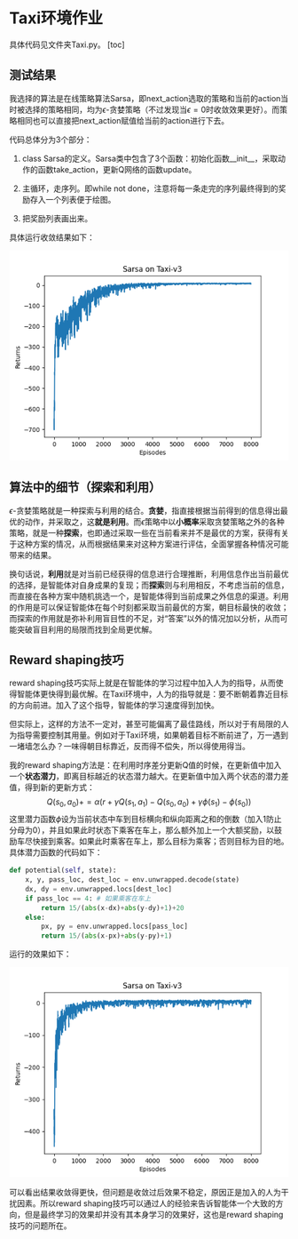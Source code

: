 # Taxi环境作业

具体代码见文件夹Taxi.py。
[toc]
## 测试结果

我选择的算法是在线策略算法Sarsa，即next_action选取的策略和当前的action当时被选择的策略相同，均为$\epsilon$-贪婪策略（不过发现当$\epsilon=0$时收敛效果更好）。而策略相同也可以直接把next_action赋值给当前的action进行下去。

代码总体分为3个部分：

1. class Sarsa的定义。Sarsa类中包含了3个函数：初始化函数__init__，采取动作的函数take_action，更新Q网络的函数update。

2. 主循环，走序列。即while not done，注意将每一条走完的序列最终得到的奖励存入一个列表便于绘图。

3. 把奖励列表画出来。

具体运行收敛结果如下：

![before_rewardshaping](RL_learn_png\before_rewardshaping.png)

## 算法中的细节（探索和利用）

$\epsilon$-贪婪策略就是一种探索与利用的结合。**贪婪**，指直接根据当前得到的信息得出最优的动作，并采取之，这**就是利用**。而$\epsilon$策略中以**小概率**采取贪婪策略之外的各种策略，就是一种**探索**，也即通过采取一些在当前看来并不是最优的方案，获得有关于这种方案的情况，从而根据结果来对这种方案进行评估，全面掌握各种情况可能带来的结果。

换句话说，**利用**就是对当前已经获得的信息进行合理推断，利用信息作出当前最优的选择，是智能体对自身成果的复现；而**探索**则与利用相反，不考虑当前的信息，而直接在各种方案中随机挑选一个，是智能体得到当前成果之外信息的渠道。利用的作用是可以保证智能体在每个时刻都采取当前最优的方案，朝目标最快的收敛；而探索的作用就是弥补利用盲目性的不足，对“答案”以外的情况加以分析，从而可能突破盲目利用的局限而找到全局更优解。

## Reward shaping技巧

reward shaping技巧实际上就是在智能体的学习过程中加入人为的指导，从而使得智能体更快得到最优解。在Taxi环境中，人为的指导就是：要不断朝着靠近目标的方向前进。加入了这个指导，智能体的学习速度得到加快。

但实际上，这样的方法不一定对，甚至可能偏离了最佳路线，所以对于有局限的人为指导需要控制其用量。例如对于Taxi环境，如果朝着目标不断前进了，万一遇到一堵墙怎么办？一味得朝目标靠近，反而得不偿失，所以得使用得当。

我的reward shaping方法是：在利用时序差分更新Q值的时候，在更新值中加入一个**状态潜力**，即离目标越近的状态潜力越大。在更新值中加入两个状态的潜力差值，得到新的更新方式：
$$
Q(s_0,a_0)+=\alpha\big(r+\gamma Q(s_1,a_1)-Q(s_0,a_0)+\gamma \phi(s_1)-\phi(s_0)\big)
$$
这里潜力函数$\phi$设为当前状态中车到目标横向和纵向距离之和的倒数（加入1防止分母为0），并且如果此时状态下乘客在车上，那么额外加上一个大额奖励，以鼓励车尽快接到乘客。如果此时乘客在车上，那么目标为乘客；否则目标为目的地。具体潜力函数的代码如下：

```python
def potential(self, state):
    x, y, pass_loc, dest_loc = env.unwrapped.decode(state)
    dx, dy = env.unwrapped.locs[dest_loc]
    if pass_loc == 4: # 如果乘客在车上
        return 15/(abs(x-dx)+abs(y-dy)+1)+20
    else:
        px, py = env.unwrapped.locs[pass_loc]
        return 15/(abs(x-px)+abs(y-py)+1)
```

运行的效果如下：

![after_rewardshaping](RL_learn_png\after_rewardshaping.png)

可以看出结果收敛得更快，但问题是收敛过后效果不稳定，原因正是加入的人为干扰因素。所以reward shaping技巧可以通过人的经验来告诉智能体一个大致的方向，但是最终学习的效果却并没有其本身学习的效果好，这也是reward shaping技巧的问题所在。
